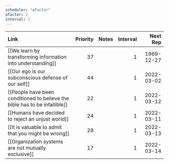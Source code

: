 ```yaml
---
scheduler: "afactor"
afactor: 2
interval: 1
---
```

| Link                                                                       | Priority | Notes | Interval |   Next Rep |
| :------------------------------------------------------------------------- | -------: | :---- | -------: | ---------: |
| [[We learn by transforming information into understanding]]                |       37 |       |        1 | 1969-12-27 |
| [[Our ego is our subconscious defense of our self]]                        |       44 |       |        1 | 2022-03-02 |
| [[People have been conditioned to believe the bible has to be infallible]] |       22 |       |        1 | 2022-03-12 |
| [[Humans have decided to reject an unjust world]]                          |       24 |       |        1 | 2022-03-11 |
| [[It is valuable to admit that you might be wrong]]                        |       28 |       |        1 | 2022-03-13 |
| [[Organization systems are not mutually exclusive]]                        |       17 |       |        1 | 2022-03-14 |